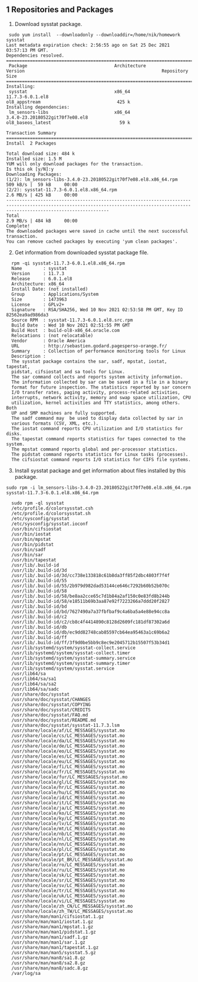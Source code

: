 
## 1 Repositories and Packages
1) Download sysstat package.
  ```
   sudo yum install  --downloadonly --downloaddir=/home/nik/homework sysstat
  Last metadata expiration check: 2:56:55 ago on Sat 25 Dec 2021 03:57:13 PM GMT.
  Dependencies resolved.
  ===================================================================================================================================================================================
   Package                                 Architecture                   Version                                                    Repository                                 Size
  ===================================================================================================================================================================================
  Installing:
   sysstat                                 x86_64                         11.7.3-6.0.1.el8                                           ol8_appstream                             425 k
  Installing dependencies:
   lm_sensors-libs                         x86_64                         3.4.0-23.20180522git70f7e08.el8                            ol8_baseos_latest                          59 k

  Transaction Summary
  ===================================================================================================================================================================================
  Install  2 Packages

  Total download size: 484 k
  Installed size: 1.5 M
  YUM will only download packages for the transaction.
  Is this ok [y/N]:y 
  Downloading Packages:
  (1/2): lm_sensors-libs-3.4.0-23.20180522git70f7e08.el8.x86_64.rpm                                                                                  509 kB/s |  59 kB     00:00    
  (2/2): sysstat-11.7.3-6.0.1.el8.x86_64.rpm                                                                                                         2.6 MB/s | 425 kB     00:00    
  -----------------------------------------------------------------------------------------------------------------------------------------------------------------------------------
  Total                                                                                                                                              2.9 MB/s | 484 kB     00:00     
  Complete!
  The downloaded packages were saved in cache until the next successful transaction.
  You can remove cached packages by executing 'yum clean packages'.
```
2) Get information from downloaded sysstat package file.
```
  rpm -qi sysstat-11.7.3-6.0.1.el8.x86_64.rpm  
  Name        : sysstat
  Version     : 11.7.3
  Release     : 6.0.1.el8
  Architecture: x86_64
  Install Date: (not installed)
  Group       : Applications/System
  Size        : 1473963
  License     : GPLv2+
  Signature   : RSA/SHA256, Wed 10 Nov 2021 02:53:58 PM GMT, Key ID 82562ea9ad986da3
  Source RPM  : sysstat-11.7.3-6.0.1.el8.src.rpm
  Build Date  : Wed 10 Nov 2021 02:51:55 PM GMT
  Build Host  : build-ol8-x86_64.oracle.com
  Relocations : (not relocatable)
  Vendor      : Oracle America
  URL         : http://sebastien.godard.pagesperso-orange.fr/
  Summary     : Collection of performance monitoring tools for Linux
  Description :
  The sysstat package contains the sar, sadf, mpstat, iostat, tapestat,
  pidstat, cifsiostat and sa tools for Linux.
  The sar command collects and reports system activity information.
  The information collected by sar can be saved in a file in a binary
  format for future inspection. The statistics reported by sar concern
  I/O transfer rates, paging activity, process-related activities,
  interrupts, network activity, memory and swap space utilization, CPU
  utilization, kernel activities and TTY statistics, among others. Both
  UP and SMP machines are fully supported.
  The sadf command may  be used to display data collected by sar in
  various formats (CSV, XML, etc.).
  The iostat command reports CPU utilization and I/O statistics for disks.
  The tapestat command reports statistics for tapes connected to the system.
  The mpstat command reports global and per-processor statistics.
  The pidstat command reports statistics for Linux tasks (processes).
  The cifsiostat command reports I/O statistics for CIFS file systems.
```
3) Install sysstat package and get information about files installed by this package.

```sudo rpm -i lm_sensors-libs-3.4.0-23.20180522git70f7e08.el8.x86_64.rpm sysstat-11.7.3-6.0.1.el8.x86_64.rpm```
```
  sudo rpm -ql sysstat
  /etc/profile.d/colorsysstat.csh
  /etc/profile.d/colorsysstat.sh
  /etc/sysconfig/sysstat
  /etc/sysconfig/sysstat.ioconf
  /usr/bin/cifsiostat
  /usr/bin/iostat
  /usr/bin/mpstat
  /usr/bin/pidstat
  /usr/bin/sadf
  /usr/bin/sar
  /usr/bin/tapestat
  /usr/lib/.build-id
  /usr/lib/.build-id/3d
  /usr/lib/.build-id/3d/cc738e133818c61b8da3ff85f2dbc4803f7f4f
  /usr/lib/.build-id/55
  /usr/lib/.build-id/55/2b979d982dad53144ce646c7292b60b52b070c
  /usr/lib/.build-id/58
  /usr/lib/.build-id/58/be8aa2cce65c7d1b84a2af150c0e83fd8b244b
  /usr/lib/.build-id/58/e18511b69b3aa87e92f7223266a7ddd20f2827
  /usr/lib/.build-id/bd
  /usr/lib/.build-id/bd/7627490a7a37fbfbaf9c4a6ba5a4e88e94cc8a
  /usr/lib/.build-id/c2
  /usr/lib/.build-id/c2/cb8c4f4414890c8128d2609fc181df87302a6d
  /usr/lib/.build-id/db
  /usr/lib/.build-id/db/ec9dd82748cab85597cb64ea95463a1c69b6a2
  /usr/lib/.build-id/ff
  /usr/lib/.build-id/ff/3f9d0be5bb9c8ec9e2045712b15507f53b34d1
  /usr/lib/systemd/system/sysstat-collect.service
  /usr/lib/systemd/system/sysstat-collect.timer
  /usr/lib/systemd/system/sysstat-summary.service
  /usr/lib/systemd/system/sysstat-summary.timer
  /usr/lib/systemd/system/sysstat.service
  /usr/lib64/sa
  /usr/lib64/sa/sa1
  /usr/lib64/sa/sa2
  /usr/lib64/sa/sadc
  /usr/share/doc/sysstat
  /usr/share/doc/sysstat/CHANGES
  /usr/share/doc/sysstat/COPYING
  /usr/share/doc/sysstat/CREDITS
  /usr/share/doc/sysstat/FAQ.md
  /usr/share/doc/sysstat/README.md
  /usr/share/doc/sysstat/sysstat-11.7.3.lsm
  /usr/share/locale/af/LC_MESSAGES/sysstat.mo
  /usr/share/locale/cs/LC_MESSAGES/sysstat.mo
  /usr/share/locale/da/LC_MESSAGES/sysstat.mo
  /usr/share/locale/de/LC_MESSAGES/sysstat.mo
  /usr/share/locale/eo/LC_MESSAGES/sysstat.mo
  /usr/share/locale/es/LC_MESSAGES/sysstat.mo
  /usr/share/locale/eu/LC_MESSAGES/sysstat.mo
  /usr/share/locale/fi/LC_MESSAGES/sysstat.mo
  /usr/share/locale/fr/LC_MESSAGES/sysstat.mo
  /usr/share/locale/fur/LC_MESSAGES/sysstat.mo
  /usr/share/locale/gl/LC_MESSAGES/sysstat.mo
  /usr/share/locale/hr/LC_MESSAGES/sysstat.mo
  /usr/share/locale/hu/LC_MESSAGES/sysstat.mo
  /usr/share/locale/id/LC_MESSAGES/sysstat.mo
  /usr/share/locale/it/LC_MESSAGES/sysstat.mo
  /usr/share/locale/ja/LC_MESSAGES/sysstat.mo
  /usr/share/locale/ko/LC_MESSAGES/sysstat.mo
  /usr/share/locale/ky/LC_MESSAGES/sysstat.mo
  /usr/share/locale/lv/LC_MESSAGES/sysstat.mo
  /usr/share/locale/mt/LC_MESSAGES/sysstat.mo
  /usr/share/locale/nb/LC_MESSAGES/sysstat.mo
  /usr/share/locale/nl/LC_MESSAGES/sysstat.mo
  /usr/share/locale/nn/LC_MESSAGES/sysstat.mo
  /usr/share/locale/pl/LC_MESSAGES/sysstat.mo
  /usr/share/locale/pt/LC_MESSAGES/sysstat.mo
  /usr/share/locale/pt_BR/LC_MESSAGES/sysstat.mo
  /usr/share/locale/ro/LC_MESSAGES/sysstat.mo
  /usr/share/locale/ru/LC_MESSAGES/sysstat.mo
  /usr/share/locale/sk/LC_MESSAGES/sysstat.mo
  /usr/share/locale/sr/LC_MESSAGES/sysstat.mo
  /usr/share/locale/sv/LC_MESSAGES/sysstat.mo
  /usr/share/locale/tr/LC_MESSAGES/sysstat.mo
  /usr/share/locale/uk/LC_MESSAGES/sysstat.mo
  /usr/share/locale/vi/LC_MESSAGES/sysstat.mo
  /usr/share/locale/zh_CN/LC_MESSAGES/sysstat.mo
  /usr/share/locale/zh_TW/LC_MESSAGES/sysstat.mo
  /usr/share/man/man1/cifsiostat.1.gz
  /usr/share/man/man1/iostat.1.gz
  /usr/share/man/man1/mpstat.1.gz
  /usr/share/man/man1/pidstat.1.gz
  /usr/share/man/man1/sadf.1.gz
  /usr/share/man/man1/sar.1.gz
  /usr/share/man/man1/tapestat.1.gz
  /usr/share/man/man5/sysstat.5.gz
  /usr/share/man/man8/sa1.8.gz
  /usr/share/man/man8/sa2.8.gz
  /usr/share/man/man8/sadc.8.gz
  /var/log/sa
```
